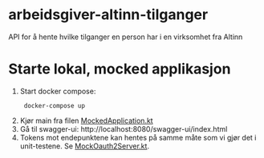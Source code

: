 # arbeidsgiver-altinn-tilganger
API for å hente hvilke tilganger en person har i en virksomhet fra Altinn

# Starte lokal, mocked applikasjon
1. Start docker compose:
   ```shell
    docker-compose up
    ```
2. Kjør main fra filen [MockedApplication.kt](./src/test/kotlin/no/nav/fager/MockedApplication.kt)
3. Gå til swagger-ui: http://localhost:8080/swagger-ui/index.html
4. Tokens mot endepunktene kan hentes på samme måte som vi gjør det i unit-testene. Se [MockOauth2Server.kt](./src/test/kotlin/no/nav/fager/MockOauth2Server.kt).
